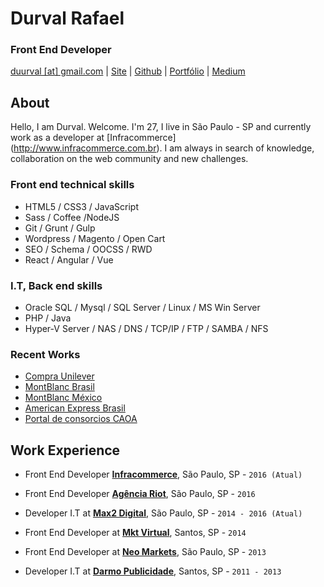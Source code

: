 # Durval Rafael

### Front End Developer

[duurval [at] gmail.com](mailto:duurval@gmail.com) | [Site](http://durvalrafael.com.br/) | [Github](http://github.com/durvalrafael) | [Portfólio](http://behance.net/durval) | 
[Medium](https://medium.com/@durval)


## About

Hello, I am Durval. Welcome.
I'm 27, I live in São Paulo - SP and currently work as a developer at [Infracommerce] (http://www.infracommerce.com.br). I am always in search of knowledge, collaboration on the web community and new challenges.

### Front end technical skills

*   HTML5 / CSS3 / JavaScript
*   Sass / Coffee /NodeJS
*   Git / Grunt / Gulp
*   Wordpress / Magento / Open Cart
*   SEO / Schema / OOCSS / RWD  
*   React / Angular / Vue 

### I.T, Back end skills

*   Oracle SQL / Mysql / SQL Server / Linux / MS Win Server
*   PHP / Java
*   Hyper-V Server / NAS / DNS / TCP/IP / FTP / SAMBA / NFS

### Recent Works
* [Compra Unilever](https://www.compraunilever.com.br)
* [MontBlanc Brasil](https://brasil.montblanc.com)
* [MontBlanc México](http://www.montblanc.com.mx/)
* [American Express Brasil](http://www.americanexpress.com.br)
* [Portal de consorcios CAOA](http://www.caoaconsorcios.com.br)


## Work Experience

*   Front End Developer **[Infracommerce](http://www.infracommerce.com.br/)**, São Paulo, SP - `2016 (Atual)`

*   Front End Developer **[Agência Riot](http://www.riot.com.br/)**, São Paulo, SP - `2016`

*   Developer I.T at **[Max2 Digital](http://www.max2digital.com.br/)**, São Paulo, SP - `2014 - 2016 (Atual)`

*   Front End Developer at **[Mkt Virtual](http://www.mktvirtual.com.br/)**, Santos, SP - `2014`

*   Front End Developer at **[Neo Markets](http://www.neomarkets.com.br/)**, São Paulo, SP - `2013`

*   Developer I.T at **[Darmo Publicidade](http://www.darmopublicidade.com.br/)**, Santos, SP - `2011 - 2013`
